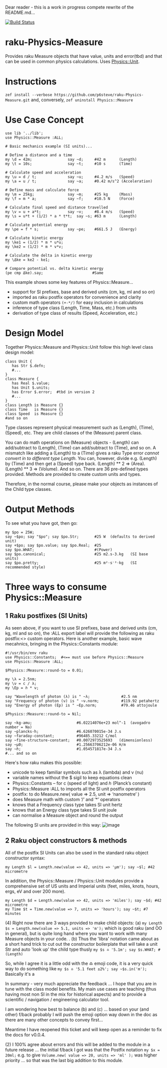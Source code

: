 Dear reader - this is a work in progress compete rewrite of the README.md...

[![Build Status](https://travis-ci.com/p6steve/raku-Physics-Measure.svg?branch=master)](https://travis-ci.com/p6steve/raku-Physics-Measure)
# raku-Physics-Measure
Provides raku Measure objects that have value, units and error(tbd) and that can be used in common physics calculations. Uses [Physics::Unit](https://github.com/p6steve/raku-Physics-Unit).

# Instructions
```zef install --verbose https://github.com/p6steve/raku-Physics-Measure.git```
and, conversely, ```zef uninstall Physics::Measure```

# Use Case Concept

```perl6
use lib '../lib';
use Physics::Measure :ALL;

# Basic mechanics example (SI units)...

# Define a distance and a time
my \d = 42m;                say ~d;     #42 m      (Length)
my \t = 10s;                say ~t;     #10 s      (Time)

# Calculate speed and acceleration
my \u = d / t;              say ~u;     #4.2 m/s   (Speed)
my \a = u / t;              say ~a;     #0.42 m/s^2 (Acceleration)

# Define mass and calculate force
my \m = 25kg;               say ~m;     #25 kg     (Mass)
my \f = m * a;              say ~f;     #10.5 N    (Force)

# Calculate final speed and distance travelled
my \v = u + a*t;            say ~v;     #8.4 m/s   (Speed)
my \s = u*t + (1/2) * a * t*t;  say ~s; #63 m      (Length)

# Calculate potential energy 
my \pe = f * s;             say ~pe;    #661.5 J   (Energy)

# Calculate kinetic energy
my \ke1 = (1/2) * m * u*u;
my \ke2 = (1/2) * m * v*v;

# Calculate the delta in kinetic energy
my \Δke = ke2 - ke1;

# Compare potential vs. delta kinetic energy
(pe cmp Δke).say;                      #Same
```

This example shows some key features of Physics::Measure...
* support for SI prefixes, base and derived units (cm, kg, ml and so on)
* imported as raku postfix operators for convenience and clarity
* custom math operators ```(+-*/)``` for easy inclusion in calculations
* inference of type class (Length, Time, Mass, etc.) from units
* derivation of type class of results (Speed, Acceleration, etc.)

# Design Model

Together Physics::Measure and Physics::Unit follow this high level class design model:

```perl6
class Unit {
   has Str $.defn;
   #... 
}
class Measure {
   has Real $.value;
   has Unit $.units;
   has Error $.error;  #tbd in version 2
   #...
}
class Length is Measure {}
class Time   is Measure {}
class Speed  is Measure {}
#and so on
```
Type classes represent physical measurement such as (Length), (Time), (Speed), etc. They are child classes of the (Measure) parent class. 

You can do math operations on (Measure) objects - (Length) can add/subtract to (Length), (Time) can add/subtract to (Time), and so on. A mismatch like adding a (Length) to a (Time) gives a raku Type error _cannot convert in to different type Length_. You can, however, divide e.g. (Length) by (Time) and then get a (Speed) type back. (Length) ** 2 => (Area). (Length) ** 3 => (Volume). And so on. There are 36 pre-defined types provided. Methods are provided to create custom units and types.

Therefore, in the normal course, please make your objects as instances of the Child type classes.

# Output Methods

To see what you have got, then go:
```perl6
my $po = 25W;   
say ~$po; say "$po"; say $po.Str;       #25 W  (defaults to derived unit)
say +$po; say $po.value; say $po.Real;  #25 
say $po.WHAT;                           #(Power)
say $po.canonical;                      #25 m2.s-3.kg   (SI base units)
say $po.pretty;                         #25 m²⋅s⁻³⋅kg   (SI recommended style)
```

# Three ways to consume Physics::Measure
## 1 Raku postfixes (SI Units)

As seen above, if you want to use SI prefixes, base and derived units (cm, kg, ml and so on), the :ALL export label will provide the following as raku postfix:<> custom operators. Here is another example, basic wave mecahnics, bringing in the Physics::Constants module:
```perl6
#!/usr/bin/env raku 
use Physics::Constants;  #<== must use before Physics::Measure 
use Physics::Measure :ALL;

$Physics::Measure::round-to = 0.01;

my \λ = 2.5nm; 
my \ν = c / λ;  
my \Ep = ℎ * ν;  

say "Wavelength of photon (λ) is " ~λ;              #2.5 nm
say "Frequency of photon (ν) is " ~ν.norm;          #119.92 petahertz 
say "Energy of photon (Ep) is " ~Ep.norm;           #79.46 attojoule

$Physics::Measure::round-to = Nil;

say ~kg-amu;                    #6.02214076e+23 mol^-1  (avogadro number = Na) 
say ~plancks-h;                 #6.626070015e-34 J.s 
say ~faraday-constant;          #96485.33212 C/mol
say ~fine-structure-constant;   #0.0072973525693   (dimensionless)
say ~μ0;                        #1.25663706212e-06 H/m 
say ~ℏ;                         #1.054571817e-34 J.s
#... and so on
```
Here's how raku makes this possible:
* unicode to keep familiar symbols such as λ (lambda) and ν (nu)
* variable names without the $ sigil to keep equations clean
* Physics::Constants – for c (speed of light) and ℎ (Planck’s constant)
* Physics::Measure :ALL to imports all the SI unit postfix operators
* postfix:<nm> to do Measure.new( value => 2.5, unit => ‘nanometre’ )
* does Measure math with custom ‘/’ and ‘*’ operators
* knows that a Frequency class type takes SI unit hertz
* knows that an Energy class type takes SI unit joule
* can normalise a Measure object and round the output

The following SI units are provided in this way:
![image](https://github.com/p6steve/raku-Physics-Measure/blob/master/images/SIUnitPrefixTable.png)

## 2 Raku object constructors & methods

All of the postfix SI Units can also be used in the standard raku object constructor syntax:
```perl6
my Length $l = Length.new(value => 42, units => 'μm'); say ~$l; #42 micrometre
```
In addition, the Physics::Measure / Physics::Unit modules provide a comprehensive set of US units and Imperial units (feet, miles, knots, hours, ergs, eV and over 200 more).
```perl6
my Length $d = Length.new(value => 42, units => 'miles'); say ~$d; #42 micrometre
my Time $t = Time.new(value => 7, units => 'hours'); say ~$t; #7 minutes
```


(4) Right now there are 3 ways provided to make child objects:
(a) ```my Length $s = Length.new(value => 5.1, units => 'm');``` which is good raku (and OO in general), but is quite long hand where you want to work with many Measure objects in your code. .
(b) Thus the 'libra' notation came about as a short hand trick to cut out the constructor boilerplate that will take a unit Str and auto 'look up' the child type thusly ```my $s ♎️ '5.1m'; say $s.WHAT; #(Length)```


So, while I agree it is a little odd with the ♎️ emoji code, it is a very quick way to do something like ```my $s ♎️ '5.1 feet ±2%'; say ~$s.in('m');``` Basically it's a 

In summary - very much appreciate the feedback ... I hope that you are in tune with the class model benefits. My main use cases are teaching (thus having most non SI in the mix for historical aspects) and to provide a scientific / navigation / engineering calculator tool. 

I am wondering how best to balance (b) and (c) ... based on your (and other) f/back probably I will push the emoji option way down in the doc as there are many other concepts to convey first...

Meantime I have reopened this ticket and will keep open as a reminder to fix the docs for v0.0.4.

(2) I 100% agree about errors and this will be added to the module in a future release ... the initial f/back I got was that the Postfix notation ```my $x = 20ml;``` e.g. to give ```Volume.new( value => 20, units => 'ml' );``` was higher priority ... so that was the last big addition to this module.
